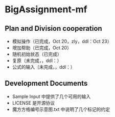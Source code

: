 # BigAssignment-mf
##  Plan and Division cooperation
- 模拟操作（已完成，Oct 20，zly，ddl：Oct 23）
 - 增加帮助（已完成，Oct 20）
- 随机初始状态（已完成）
- 复原（未完成，，ddl：）
- 公式的输入（未完成，，ddl：）

##  Development Documents
- Sample Input 中提供了几个可用的输入
- LICENSE 是开源协议
- 魔方方格编号示意图.txt 中说明了几个标记的约定

